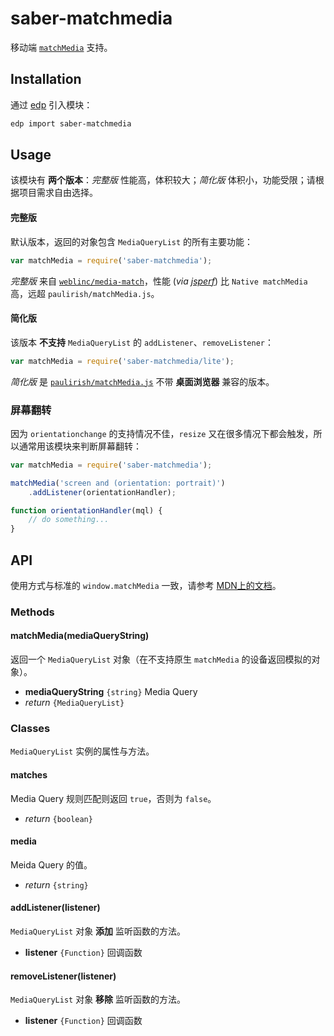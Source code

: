 saber-matchmedia
===

移动端 [`matchMedia`](http://dev.w3.org/csswg/cssom-view/#dom-window-matchmedia) 支持。

## Installation

通过 [edp](https://github.com/ecomfe/edp) 引入模块：

```sh
edp import saber-matchmedia
```

## Usage

该模块有 **两个版本**：*完整版* 性能高，体积较大；*简化版* 体积小，功能受限；请根据项目需求自由选择。

#### 完整版

默认版本，返回的对象包含 `MediaQueryList` 的所有主要功能：

```js
var matchMedia = require('saber-matchmedia');
```

*完整版* 来自 [`weblinc/media-match`](https://github.com/weblinc/media-match)，性能 (*via [jsperf](http://jsperf.com/matchmedia/11)*) 比 `Native matchMedia` 高，远超 `paulirish/matchMedia.js`。

#### 简化版

该版本 **不支持** `MediaQueryList` 的 `addListener`、`removeListener`：

```js
var matchMedia = require('saber-matchmedia/lite');
```

*简化版* 是 [`paulirish/matchMedia.js`](https://github.com/paulirish/matchMedia.js) 不带 **桌面浏览器** 兼容的版本。

### 屏幕翻转

因为 `orientationchange` 的支持情况不佳，`resize` 又在很多情况下都会触发，所以通常用该模块来判断屏幕翻转：

```javascript
var matchMedia = require('saber-matchmedia');

matchMedia('screen and (orientation: portrait)')
    .addListener(orientationHandler);

function orientationHandler(mql) {
    // do something...
}
```

## API

使用方式与标准的 `window.matchMedia` 一致，请参考 [MDN上的文档](https://developer.mozilla.org/en-US/docs/Web/API/Window.matchMedia)。

### Methods

#### matchMedia(mediaQueryString)

返回一个 `MediaQueryList` 对象（在不支持原生 `matchMedia` 的设备返回模拟的对象）。

* **mediaQueryString** `{string}` Media Query
* _return_ `{MediaQueryList}`

### Classes

`MediaQueryList` 实例的属性与方法。

#### matches

Media Query 规则匹配则返回 `true`，否则为 `false`。

* _return_ `{boolean}`

#### media

Meida Query 的值。

* _return_ `{string}`

#### addListener(listener)

`MediaQueryList` 对象 **添加** 监听函数的方法。

* **listener** `{Function}` 回调函数

#### removeListener(listener)

`MediaQueryList` 对象 **移除** 监听函数的方法。

* **listener** `{Function}` 回调函数
